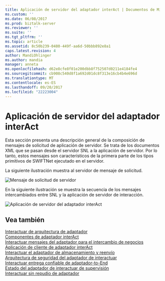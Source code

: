 ```yaml
---
title: Aplicación de servidor del adaptador interAct | Documentos de Microsoft
ms.custom: ''
ms.date: 06/08/2017
ms.prod: biztalk-server
ms.reviewer: ''
ms.suite: ''
ms.tgt_pltfrm: ''
ms.topic: article
ms.assetid: 8c50b239-0480-449f-aa6d-50bbb892e8a1
caps.latest.revision: 4
author: MandiOhlinger
ms.author: mandia
manager: anneta
ms.openlocfilehash: d62e8cfe8f01e200dbb8f752507d0211e4184fe4
ms.sourcegitcommit: cb908c540d8f1a692d01dc8f313e16cb4b4e696d
ms.translationtype: MT
ms.contentlocale: es-ES
ms.lasthandoff: 09/20/2017
ms.locfileid: "22223004"
---
```

# <a name="interact-adapter-server-application"></a>Aplicación de servidor del adaptador interAct
Esta sección presenta una descripción general de la composición de mensajes de solicitud de aplicación de servidor. Se trata de los documentos XML que se pasan desde el servidor SNL a la aplicación de servidor. Por lo tanto, estos mensajes son característicos de la primera parte de los tipos primitivos de SWIFTNet ejecutado en el servidor.  
  
 La siguiente ilustración muestra al servidor de mensaje de solicitud.  
  
 ![Mensaje de solicitud de servidor](../../adapters-and-accelerators/fileact-interact/media/05bf7d1b-199c-4806-be91-32ca013e9af8.gif "05bf7d1b-199c-4806-be91-32ca013e9af8")  
  
 En la siguiente ilustración se muestra la secuencia de los mensajes intercambiados entre SNL y la aplicación de servidor de interacción.  
  
 ![Aplicación de servidor del adaptador interAct](../../adapters-and-accelerators/fileact-interact/media/33edb889-edfa-4e55-842a-e238950327e6.gif "33edb889-edfa-4e55-842a-e238950327e6")  
  
## <a name="see-also"></a>Vea también  
 [Interactuar de arquitectura de adaptador](../../adapters-and-accelerators/fileact-interact/interact-adapter-architecture.md)   
 [Componentes de adaptador interAct](../../adapters-and-accelerators/fileact-interact/interact-adapter-components.md)   
 [Interactuar mensajes del adaptador para el intercambio de negocios](../../adapters-and-accelerators/fileact-interact/interact-adapter-messages-for-business-exchange.md)   
 [Aplicación de cliente de adaptador interAct](../../adapters-and-accelerators/fileact-interact/interact-adapter-client-application.md)   
 [Interactuar el adaptador de almacenamiento y reenvío](../../adapters-and-accelerators/fileact-interact/interact-adapter-store-and-forward.md)   
 [Arquitectura de seguridad del adaptador de interactuar](../../adapters-and-accelerators/fileact-interact/interact-adapter-security-architecture.md)   
 [Interactuar entrega confiable de adaptador-to-End](../../adapters-and-accelerators/fileact-interact/interact-adapter-end-to-end-reliable-delivery.md)   
 [Estado del adaptador de interactuar de supervisión](../../adapters-and-accelerators/fileact-interact/interact-adapter-status-monitoring.md)   
 [Interactuar sin repudio de adaptador](../../adapters-and-accelerators/fileact-interact/interact-adapter-non-repudiation.md)